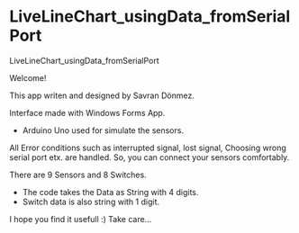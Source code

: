 # LiveLineChart_usingData_fromSerialPort
 LiveLineChart_usingData_fromSerialPort

 Welcome!

 This app writen and designed by Savran Dönmez.

 Interface made with Windows Forms App.

 * Arduino Uno used for simulate the sensors.
 
 All Error conditions such as interrupted signal, lost signal, Choosing wrong serial port etx. are handled. So, you can connect your sensors comfortably.

 There are 9 Sensors and 8 Switches.

 * The code takes the Data as String with 4 digits.
 * Switch data is also string with 1 digit.

  I hope you find it usefull :)
Take care...

